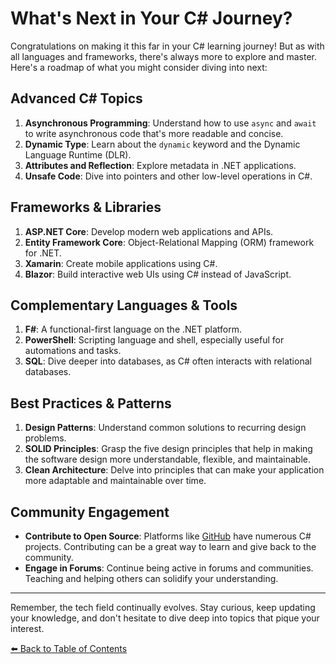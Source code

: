 # What's Next in Your C# Journey?

Congratulations on making it this far in your C# learning journey! But as with all languages and frameworks, there's always more to explore and master. Here's a roadmap of what you might consider diving into next:

## Advanced C# Topics

1. **Asynchronous Programming**: Understand how to use `async` and `await` to write asynchronous code that's more readable and concise.
2. **Dynamic Type**: Learn about the `dynamic` keyword and the Dynamic Language Runtime (DLR).
3. **Attributes and Reflection**: Explore metadata in .NET applications.
4. **Unsafe Code**: Dive into pointers and other low-level operations in C#.

## Frameworks & Libraries

1. **ASP.NET Core**: Develop modern web applications and APIs.
2. **Entity Framework Core**: Object-Relational Mapping (ORM) framework for .NET.
3. **Xamarin**: Create mobile applications using C#.
4. **Blazor**: Build interactive web UIs using C# instead of JavaScript.

## Complementary Languages & Tools

1. **F#**: A functional-first language on the .NET platform.
2. **PowerShell**: Scripting language and shell, especially useful for automations and tasks.
3. **SQL**: Dive deeper into databases, as C# often interacts with relational databases.

## Best Practices & Patterns

1. **Design Patterns**: Understand common solutions to recurring design problems.
2. **SOLID Principles**: Grasp the five design principles that help in making the software design more understandable, flexible, and maintainable.
3. **Clean Architecture**: Delve into principles that can make your application more adaptable and maintainable over time.

## Community Engagement

- **Contribute to Open Source**: Platforms like [GitHub](https://github.com/) have numerous C# projects. Contributing can be a great way to learn and give back to the community.
- **Engage in Forums**: Continue being active in forums and communities. Teaching and helping others can solidify your understanding.

---

Remember, the tech field continually evolves. Stay curious, keep updating your knowledge, and don't hesitate to dive deep into topics that pique your interest.

[⬅️ Back to Table of Contents](./README.md)
